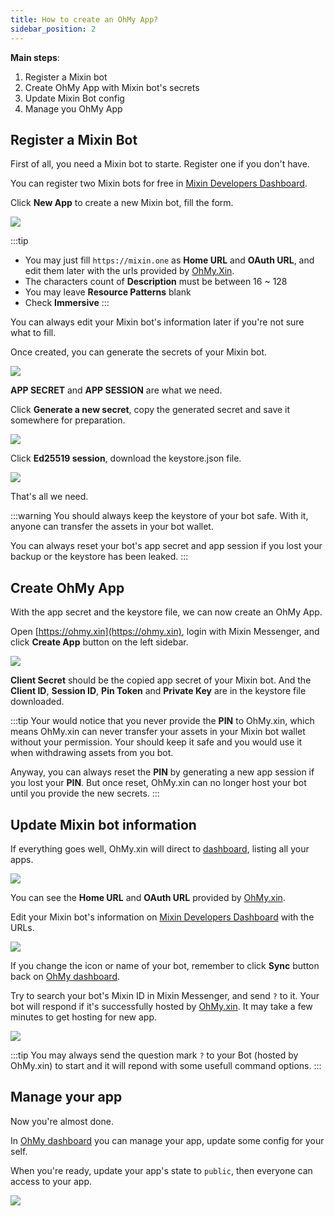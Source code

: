 ```yaml
---
title: How to create an OhMy App?
sidebar_position: 2
---
```


**Main steps**:

1. Register a Mixin bot
2. Create OhMy App with Mixin bot's secrets
3. Update Mixin Bot config
4. Manage you OhMy App

## Register a Mixin Bot

First of all, you need a Mixin bot to starte. Register one if you don't have.

You can register two Mixin bots for free in [Mixin Developers Dashboard](https://developers.mixin.one/dashboard).

Click **New App** to create a new Mixin bot, fill the form.

![](/img/docs/registry-mixin-bot.png)

:::tip
- You may just fill `https://mixin.one` as **Home URL** and **OAuth URL**, and edit them later with the urls provided by [OhMy.Xin](https://ohmy.xin).
- The characters count of **Description** must be between 16 ~ 128
- You may leave **Resource Patterns** blank
- Check **Immersive**
:::

You can always edit your Mixin bot's information later if you're not sure what to fill.

Once created, you can generate the secrets of your Mixin bot.

![](/img/docs/mixin-bot-secret.png)

**APP SECRET** and **APP SESSION** are what we need.

Click **Generate a new secret**, copy the generated secret and save it somewhere for preparation.

![](/img/docs/mixin-bot-generate-app-secret.png)

Click **Ed25519 session**, download the keystore.json file.

![](/img/docs/mixin-bot-generate-app-session.png)

That's all we need.

:::warning
You should always keep the keystore of your bot safe. With it, anyone can transfer the assets in your bot wallet.

You can always reset your bot's app secret and app session if you lost your backup or the keystore has been leaked.
:::

## Create OhMy App

With the app secret and the keystore file, we can now create an OhMy App.

Open [https://ohmy.xin](https://ohmy.xin), login with Mixin Messenger, and click **Create App** button on the left sidebar.

![](/img/docs/create-ohmy-app.png)

**Client Secret** should be the copied app secret of your Mixin bot. And the **Client ID**, **Session ID**, **Pin Token** and **Private Key** are in the keystore file downloaded.

:::tip
Your would notice that you never provide the **PIN** to OhMy.xin, which means OhMy.xin can never transfer your assets in your Mixin bot wallet without your permission. Your should keep it safe and you would use it when withdrawing assets from you bot.

Anyway, you can always reset the **PIN** by generating a new app session if you lost your **PIN**. But once reset, OhMy.xin can no longer host your bot until you provide the new secrets.
:::

## Update Mixin bot information

If everything goes well, OhMy.xin will direct to [dashboard](https://ohmy.xin/mx_apps), listing all your apps.

![](/img/docs/ohmy-dashboard.png)

You can see the **Home URL** and **OAuth URL** provided by [OhMy.xin](https://ohmy.xin).

Edit your Mixin bot's information on [Mixin Developers Dashboard](https://developers.mixin.one/dashboard) with the URLs.

![](/img/docs/edit-mixin-bot.png)

If you change the icon or name of your bot, remember to click **Sync** button back on [OhMy dashboard](https://ohmy.xin/mx_apps).

Try to search your bot's Mixin ID in Mixin Messenger, and send `?` to it. Your bot will respond if it's successfully hosted by [OhMy.xin](https://ohmy.xin). It may take a few minutes to get hosting for new app.

![](/img/docs/mixin-bot-respond.jpg)

:::tip
You may always send the question mark `?` to your Bot (hosted by OhMy.xin) to start and it will repond with some usefull command options.
:::

## Manage your app

Now you're almost done.

In [OhMy dashboard](https://ohmy.xin/mx_apps) you can manage your app, update some config for your self.

When you're ready, update your app's state to `public`, then everyone can access to your app.

![](/img/docs/circle-settings.png)
